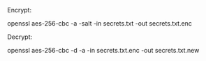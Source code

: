Encrypt:

openssl aes-256-cbc -a -salt -in secrets.txt -out secrets.txt.enc

Decrypt:

openssl aes-256-cbc -d -a -in secrets.txt.enc -out secrets.txt.new
